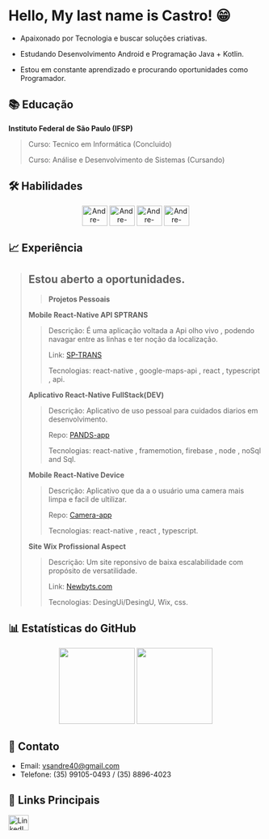 # Hello, My last name is Castro! 😁

- Apaixonado por Tecnologia e buscar soluções criativas.

- Estudando Desenvolvimento Android e Programação Java + Kotlin.

- Estou em constante aprendizado e procurando oportunidades como Programador.

## 📚 Educação

**Instituto Federal de São Paulo (IFSP)**
 > Curso: Tecnico em Informática (Concluido)
 >   
 > Curso: Análise e Desenvolvimento de Sistemas (Cursando)

## 🛠 Habilidades


 <div align="center" style="flex-direction:row; gap: 40px; margin:10px">
    <img align="center" alt="Andre-Java" height="40" width="50" src="https://icongr.am/devicon/java-plain.svg?size=228&color=be1e1e" />
    <img align="center" alt="Andre-Node" height="40" width="50" src="https://icongr.am/devicon/nodejs-original.svg?size=228&color=currentColor" />
    <img align="center" alt="Andre-React" height="40" width="50" src="https://icongr.am/devicon/react-original.svg?size=228&color=currentColor" />
    <img align="center" alt="Andre-Typescript" height="40" width="50" src="https://icongr.am/devicon/typescript-plain.svg?size=228&color=currentColor" />
 </div>


## 📈 Experiência

> ## Estou aberto a oportunidades.
>
> >**Projetos Pessoais**
> >
> **Mobile React-Native API SPTRANS**
> > Descrição: É uma aplicação voltada a Api olho vivo , podendo navagar entre as linhas e ter noção da localização.
> > 
> > Link: [SP-TRANS](https://github.com/AndreVsc/react-native-app-sptrans-api)
> > 
> > Tecnologias: react-native , google-maps-api , react , typescript , api.
> >
> **Aplicativo React-Native FullStack(DEV)**
> > Descrição: Aplicativo de uso pessoal para cuidados diarios em desenvolvimento.
> > 
> > Repo: [PANDS-app](https://github.com/AndreVsc/ReactApp)
> > 
> > Tecnologias: react-native , framemotion, firebase , node , noSql and Sql.
> >
> **Mobile React-Native Device**
> > Descrição: Aplicativo que da a o usuário uma camera mais limpa e facil de ultilizar.
> >
> > Repo: [Camera-app](https://github.com/AndreVsc/react-native-expo-camera-legacy-experence)
> >
> > Tecnologias: react-native , react , typescript.
> > 
> **Site Wix Profissional Aspect**
> > Descrição: Um site reponsivo de baixa escalabilidade com propósito de versatilidade.
> >  
> > Link: [Newbyts.com](https://newbyts.wixsite.com/newbyts)
> >
> > Tecnologias: DesingUi/DesingU, Wix, css.
> >
## 📊 Estatísticas do GitHub

  <div align="center">
    <img height="150em" src="https://github-readme-stats.vercel.app/api/?username=AndreVsc&layout=compact&show_icons=true&theme=transparent&count_private=true&hide=contribs&hide_title=true">
    <img height="150em" src="https://github-readme-stats.vercel.app/api/top-langs/?username=AndreVsc&layout=compact&langs_count=7&theme=transparent&count_private=true"/>
  </div>

## 📧 Contato

- Email: [vsandre40@gmail.com](mailto:vsandre40@gmail.com)
- Telefone: (35) 99105-0493 / (35) 8896-4023

## 🔗 Links Principais

<div style="display: flex; flex-direction: row; gap: 20px;">
    <a href="https://www.linkedin.com/in/andre-victor-castro/" target="_blank">
        <img align="center" alt="LinkedIn" height="30" width="40" src="https://icongr.am/simple/linkedin.svg?size=128&color=4556d3&colored=false" />
    </a>
</div>
